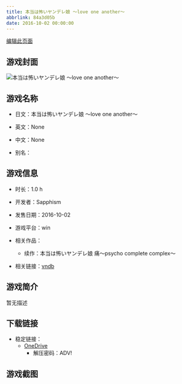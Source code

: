 ```yaml
---
title: 本当は怖いヤンデレ娘 ～love one another～
abbrlink: 84a3d05b
date: 2016-10-02 00:00:00
---
```

[编辑此页面](https://github.com/ACG-3/ADV3-source/blob/main/source/_posts/games/%E6%9C%AC%E5%BD%93%E3%81%AF%E6%80%96%E3%81%84%E3%83%A4%E3%83%B3%E3%83%87%E3%83%AC%E5%A8%98%20%EF%BD%9Elove%20one%20another%EF%BD%9E.md)

## 游戏封面

![本当は怖いヤンデレ娘 ～love one another～](https://pan.timero.xyz/onedrive/img_lib_001/%E6%9C%AC%E5%BD%93%E3%81%AF%E6%80%96%E3%81%84%E3%83%A4%E3%83%B3%E3%83%87%E3%83%AC%E5%A8%98%20%EF%BD%9Elove%20one%20another%EF%BD%9E_cover.avif)


## 游戏名称

- 日文：本当は怖いヤンデレ娘 ～love one another～
- 英文：None
- 中文：None

- 别名：


## 游戏信息

- 时长：1.0 h
- 开发者：Sapphism
- 发售日期：2016-10-02
- 游戏平台：win
- 相关作品：
   - 续作：本当は怖いヤンデレ娘 痛～psycho complete complex～

- 相关链接：[vndb](https://vndb.org/v20302)


## 游戏简介

暂无描述


## 下载链接

- 稳定链接：
    - [OneDrive](https://pan.timero.xyz/onedrive/adv_lib_001/%E6%9C%AC%E5%BD%93%E3%81%AF%E6%80%96%E3%81%84%E3%83%A4%E3%83%B3%E3%83%87%E3%83%AC%E5%A8%98%20%EF%BD%9Elove%20one%20another%EF%BD%9E)
        - 解压密码：ADV!



## 游戏截图



